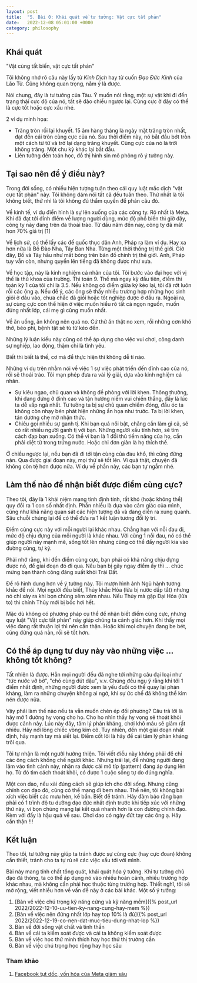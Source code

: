 ```yaml
---
layout: post
title:  "5. Bài 0: Khái quát về tư tưởng: Vật cực tất phản" 
date:   2022-12-08 05:01:00 +0000
category: philosophy
---
```

## Khái quát
"Vật cùng tất biến, vật cực tất phản" 

Tôi không nhớ rõ câu này lấy từ <em>Kinh Dịch</em> hay từ cuốn <em>Đạo Đức Kinh</em> của Lão Tử. Cũng không quan trọng, nắm ý là được.

Nói chung, đây là tư tưởng của Tàu. Ý muốn nói rằng, một sự vật khi đi đến trạng thái cực độ của nó, tất sẽ đảo chiều ngược lại. Cùng cực ở đây có thể là cực tốt hoặc cực xấu nhé. 

2 ví dụ minh họa:
- Trăng tròn rồi lại khuyết. 15 âm hàng tháng là ngày mặt trăng tròn nhất, đạt đến cái tròn cùng cực của nó. Sau thời điểm này, nó bắt đầu bớt tròn một cách từ từ và trở lại dạng trăng khuyết. Cùng cực của nó là trời không trăng. Một chu kỳ khác lại bắt đầu. 
- Liên tưởng đến toán học, đồ thị hình sin mô phỏng rõ ý tưởng này. 

## Tại sao nên để ý điều này?
Trong đời sống, có nhiều hiện tượng tuân theo cái quy luật mắc dịch "vật cực tất phản" này. Tôi không dám nói tất cả đều tuân theo. Thứ nhất là tôi không biết, thứ nhì là tôi không đủ thẩm quyền để phán câu đó. 

Về kinh tế, ví dụ điển hình là sự lên xuống của các công ty. Rõ nhất là Meta. Khi đã đạt tới đỉnh điểm về lượng người dùng, mức độ phổ biến thì giờ đây, công ty này đang trên đà thoái trào. Từ đầu năm đến nay, công ty đã mất hon 70% giá trị [1]

Về lịch sử, có thể lấy các đế quốc thục dân Anh, Pháp ra làm ví dụ. Hay xa hơn nữa là Bồ Đào Nha, Tây Ban Nha. Từng một thời thống trị thế giới. Giờ đây, Bồ và Tây hầu như mất bóng trên bản đồ chính trị thế giới. Anh, Pháp tuy vẫn còn, nhưng quyền lên tiếng đã không được như xưa. 

Về học tập, này là kinh nghiệm cá nhân của tôi. Tôi bước vào đại học với vị thế là thủ khoa của trường. Thi toán 9. Thế mà ngay kỳ đầu tiên, điểm thi toán kỳ 1 của tôi chỉ là 3.5. Nếu không có điểm giữa kỳ kéo lại, tôi đã rớt luôn rồi các ông ạ. Nếu để ý, các ông sẽ thấy nhiều trường hợp những học sinh giỏi ở đầu vào, chưa chắc đã giỏi hoặc tốt nghiệp được ở đầu ra. Ngoài ra, sự cùng cực còn thể hiện ở việc muốn hiểu rõ tất cả ngọn nguồn, muốn đứng nhất lớp, cái mẹ gì cũng muốn nhất. 

Về ăn uống, ăn không nên quá no. Cứ thử ăn thật no xem, rồi những cơn khó thở, béo phì, bệnh tật sẽ tù từ kéo đến. 

Những lý luận kiểu này cũng có thể áp dụng cho việc vui chơi, công danh sự nghiệp, lao động, thậm chí là tình yêu. 

Biết thì biết là thế, cơ mà để thực hiện thì không dễ tí nào. 

Những ví dụ trên nhằm nói về việc 1 sự việc phát triển đến đỉnh cao của nó, rồi sẽ thoái trào. Tôi mạn phép đưa ra vài lý giải, dựa vào kinh nghiệm cá nhân. 
- Sự kiêu ngạo, chủ quan và không đề phòng với lời khen. Thông thường, khi đang đứng ở đỉnh cao và tận hưởng niềm vui chiến thắng, đấy là lúc ta dễ vấp ngã nhất. Tư tưởng ta bị sự chủ quan chiếm đóng, đầu óc ta không còn nhạy bén phát hiện những ẩn họa như trước. Ta bị lời khen, tán dương che mờ nhận thức.
- Chiêu gọi nhiều sự ganh tị. Khi bạn quá nổi bật, chẳng cần làm gì cả, sẽ có rất nhiều người ganh tị với bạn. Những người xấu tính hơn, sẽ tìm cách đạp bạn xuống. Có thể vì bạn là 1 đối thủ tiềm năng của họ, cần phải diệt từ trong trứng nước. Hoặc chỉ đơn giản là họ thích thế. 

Ở chiều ngược lại, nếu bạn đã đi tới tận cùng của đau khổ, thì cũng đừng nản. Qua được giai đoạn này, mọi thứ sẽ tốt lên. Vì quả thật, chuyện đã không còn tệ hơn được nữa. Ví dụ về phần này, các bạn tự ngẫm nhé.

## Làm thế nào để nhận biết được điểm cùng cực?

Theo tôi, đây là 1 khái niệm mang tính định tính, rất khó (hoặc không thể) quy đổi ra 1 con số nhất định. Phần nhiều là dựa vào cảm giác của mình, cũng như khả năng quan sát các hiện tượng đã và đang diễn ra xung quanh. Sâu chuỗi chúng lại để có thể đưa ra 1 kết luận tương đối lý trí. 

Điểm cùng cực này với mỗi người lại khác nhau. Chẳng hạn với nỗi đau đi, mức độ chịu đựng của mỗi người là khác nhau. Với cùng 1 nỗi đau, nó có thể giúp người này mạnh mẽ, sống tốt lên nhưng cũng có thể đẩy người kia vào đường cùng, tự kỷ. 

Phải nhớ rằng, khi đến điểm cùng cực, bạn phải có khả năng chịu đựng được nó, để giai đoạn đó đi qua. Nếu bạn bị gãy ngay điểm ấy thì ... chúc mừng bạn thành công đăng xuất khỏi Trái Đất. 

Để rõ hình dung hơn về ý tưởng này. Tôi mượn hình ảnh Ngũ hành tương khắc để nói. Mọi người đều biết, Thủy khắc Hỏa (lửa bị nước dấp tắt) nhưng nó chỉ xảy ra khi bọn chúng xêm xêm nhau. Nếu Thủy mà gặp Đại Hỏa (lửa to) thì chính Thủy mới bị bốc hơi hết. 

Mặc dù không có phương pháp cụ thể để nhận biết điểm cùng cực, nhưng quy luật "Vật cực tất phản" này giúp chúng ta cảnh giác hơn. Khi thấy mọi việc đang rất thuận lợi thì nên cẩn thận. Hoặc khi mọi chuyện đang be bét, cũng đừng quá nản, rồi sẽ tốt hơn. 

## Có thể áp dụng tư duy này vào những việc ... không tốt không? 

Tất nhiên là được. Hẳn mọi người đều đã nghe tới những câu đại loại như "tức nước vỡ bờ", "chó cùng dứt dậu", v.v. Chúng đều ngụ ý rằng khi tới 1 điểm nhất định, những người được xem là yếu đuối có thể quay lại phản kháng, làm ra những chuyện không ai ngờ, khi sự ức chế đã không thể kìm nén được nữa. 

Vậy phải làm thế nào nếu ta vẫn muốn chèn ép đối phương? Câu trả lời là hãy mở 1 đường hy vọng cho họ. Cho họ nhìn thấy hy vọng sẽ thoát khỏi được cảnh này. Lúc này đây, tâm lý phản kháng, chơi khô máu sẽ giảm rất nhiều. Hãy nới lỏng chiếc vòng kim cô. Tuy nhiên, đến một giai đoạn nhất định, hãy mạnh tay mà siết lại. Điểm cốt lõi là hãy để cái tâm lý phản kháng trôi qua. 

Tôi tự nhận là một người hướng thiện. Tôi viết điều này không phải để chỉ các ông cách khống chế người khác. Nhưng trái lại, để những người đang lâm vào tình cảnh này, nhận ra được cái mô típ (pattern) đang áp dụng lên họ. Từ đó tìm cách thoát khỏi, có được 1 cuộc sống tự do đúng nghĩa. 

Một con dao, nếu xài đúng cách sẽ giúp ích cho đời sống. Nhưng cũng chính con dao đó, cũng có thể mang đi bem nhau. Thế nên, tôi không bài xích việc biết các mưu hèn, kế bẩn. Biết để tránh. Hãy đảm bảo rằng bạn phải có 1 trình độ tu dưỡng đạo đức nhất định trước khi tiếp xúc với những thứ này, vì bọn chúng mang lại kết quả nhanh hơn là con đường chính đạo. Kèm với đấy là hậu quả về sau. Chơi dao có ngày đứt tay các ông ạ. Hãy cẩn thận !!!

## Kết luận

Theo tôi, tư tưởng này giúp ta tránh được sự cùng cực (hay cực đoan) không cần thiết, tránh cho ta tự rủ rê các việc xấu tới với mình.

Bài này mang tính chất tổng quát, khái quát hóa ý tưởng. Khi tư tưởng chủ đạo đã thông, ta có thể áp dụng nó vào nhiều hoàn cảnh, nhiều trường hợp khác nhau, mà không cần phải học thuộc từng trường hợp. Thiết nghĩ, tôi sẽ mở rộng, viết nhiều hơn về vấn đề này ở các bài khác. Một số ý tưởng: 
1. [Bàn về việc chú trọng kỹ năng cứng và kỹ năng mềm]({% post_url 2022/2022-12-10-uu-tien-ky-nang-cung-hay-mem %})
2. [Bàn về việc nên đứng nhất lớp hay top 10% là đủ]({% post_url 2022/2022-12-19-co-nen-dat-muc-tieu-dung-nhat-lop %})
3. Bàn về đời sống vật chất và tinh thần 
4. Bàn về cái ta kiểm soát được và cái ta không kiểm soát được
5. Bàn về việc học thứ mình thích hay học thứ thị trường cần
6. Bàn về việc chú trọng học rộng hay học sâu



### Tham khảo
1. [Facebook tụt dốc, vốn hóa của Meta giảm sâu](https://laodong.vn/cong-nghe/facebook-tut-doc-von-hoa-cua-meta-giam-sau-1110541.ldo)